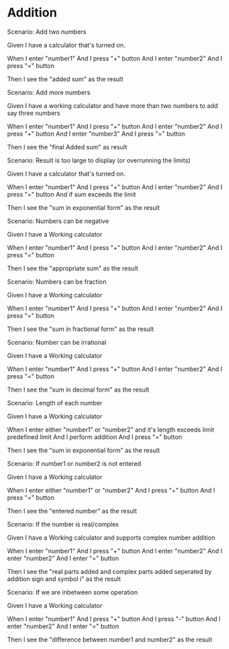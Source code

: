 # Addition

Scenario: Add two numbers
  
  Given I have a calculator that's turned on.

  When I enter "number1"
  And I press "+" button
  And I enter "number2"
  And I press "=" button
  
  Then I see the "added sum" as the result

Scenario: Add more numbers

  Given I have a working calculator and have more than two numbers to add say three numbers

  When I enter "number1"
  And I press "+" button
  And I enter "number2" 
  And I press "+" button
  And I enter "number3"
  And I press "=" button

  Then I see the "final Added sum" as result 

Scenario: Result is too large to display (or overrunning the limits)

  Given I have a calculator that's turned on.

  When I enter "number1"
  And I press "+" button
  And I enter "number2"
  And I press "=" button
  And if sum exceeds the limit
  
  Then I see the "sum in exponential form" as the result 

Scenario: Numbers can be negative

  Given I have a Working calculator

  When I enter "number1"
  And I press "+" button
  And I enter "number2"
  And I press "=" button
  
  Then I see the "appropriate sum" as the result

Scenario: Numbers can be fraction

 Given I have a Working calculator

  When I enter "number1"
  And I press "+" button
  And I enter "number2"
  And I press "=" button
  
  Then I see the "sum in fractional form" as the result

Scenario: Number can be irrational

 Given I have a Working calculator

  When I enter "number1"
  And I press "+" button
  And I enter "number2"
  And I press "=" button
  
  Then I see the "sum in decimal form" as the result

Scenario: Length of each number

  Given I have a Working calculator

  When I enter either "number1" or "number2" and it's length exceeds limit predefined limit
  And I perform addition
  And I press "=" button
  
  Then I see the "sum in exponential form" as the result

Scenario: If number1 or number2 is not entered

  Given I have a Working calculator

  When I enter either "number1" or "number2"
  And I press "+" button
  And I press "=" button
  
  Then I see the "entered number" as the result

Scenario: If the number is real/complex

 Given I have a Working calculator and supports complex number addition

  When I enter "number1"
  And I press "+" button
  And I enter "number2"
  And I enter "number2" 
  And I enter "=" button
  
  Then I see the "real parts added and complex parts added seperated by addition sign and symbol i" as the result

Scenario: If we are inbetween some operation

 Given I have a Working calculator

  When I enter "number1"
  And I press "+" button
  And I press "-" button
  And I enter "number2"
  And I enter "=" button 
  
  Then I see the "difference between number1 and number2" as the result

